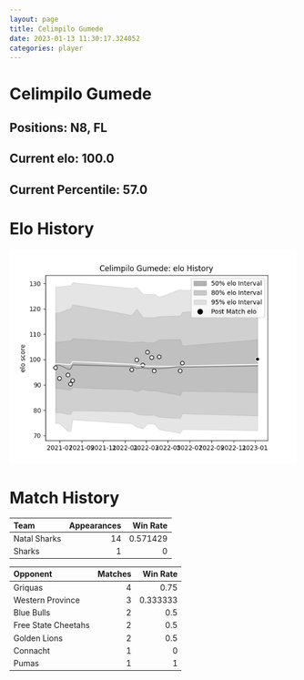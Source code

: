 ```yaml
---  
layout: page  
title: Celimpilo Gumede  
date: 2023-01-13 11:30:17.324052  
categories: player  
---
```

# Celimpilo Gumede

## Positions: N8, FL

## Current elo: 100.0

## Current Percentile: 57.0

# Elo History


![elo history](history_CelimpiloGumede.png)
# Match History


| Team         |   Appearances |   Win Rate |
|:-------------|--------------:|-----------:|
| Natal Sharks |            14 |   0.571429 |
| Sharks       |             1 |   0        |

| Opponent            |   Matches |   Win Rate |
|:--------------------|----------:|-----------:|
| Griquas             |         4 |   0.75     |
| Western Province    |         3 |   0.333333 |
| Blue Bulls          |         2 |   0.5      |
| Free State Cheetahs |         2 |   0.5      |
| Golden Lions        |         2 |   0.5      |
| Connacht            |         1 |   0        |
| Pumas               |         1 |   1        |